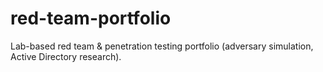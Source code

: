 # red-team-portfolio
Lab-based red team &amp; penetration testing portfolio (adversary simulation, Active Directory research).
